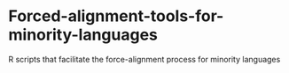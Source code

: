 # Forced-alignment-tools-for-minority-languages
R scripts that facilitate the force-alignment process for minority languages
